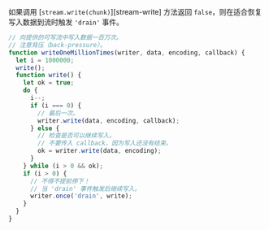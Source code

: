 <!-- YAML
added: v0.9.4
-->

如果调用 [`stream.write(chunk)`][stream-write] 方法返回 `false`，则在适合恢复写入数据到流时触发 `'drain'` 事件。

```js
// 向提供的可写流中写入数据一百万次。
// 注意背压（back-pressure）。
function writeOneMillionTimes(writer, data, encoding, callback) {
  let i = 1000000;
  write();
  function write() {
    let ok = true;
    do {
      i--;
      if (i === 0) {
        // 最后一次。
        writer.write(data, encoding, callback);
      } else {
        // 检查是否可以继续写入。 
        // 不要传入 callback，因为写入还没有结束。
        ok = writer.write(data, encoding);
      }
    } while (i > 0 && ok);
    if (i > 0) {
      // 不得不提前停下！
      // 当 'drain' 事件触发后继续写入。
      writer.once('drain', write);
    }
  }
}
```

